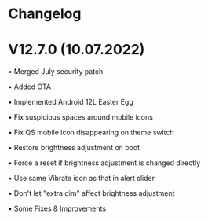 # Changelog

# V12.7.0 (10.07.2022)

• Merged July security patch

• Added OTA

• Implemented Android 12L Easter Egg

• Fix suspicious spaces around mobile icons

• Fix QS mobile icon disappearing on theme switch

• Restore brightness adjustment on boot

• Force a reset if brightness adjustment is changed directly

• Use same Vibrate icon as that in alert slider

• Don't let "extra dim" affect brightness adjustment

• Some Fixes & Improvements
